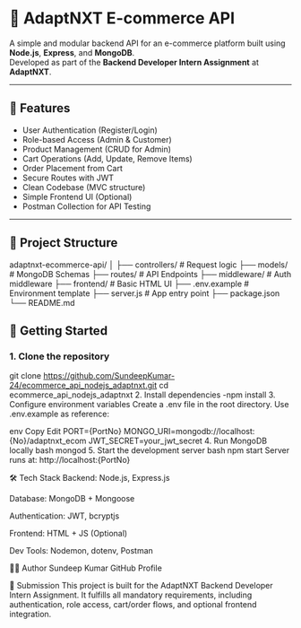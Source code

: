 # 🛒 AdaptNXT E-commerce API

A simple and modular backend API for an e-commerce platform built using **Node.js**, **Express**, and **MongoDB**.  
Developed as part of the **Backend Developer Intern Assignment** at **AdaptNXT**.

---

## 🔧 Features

-  User Authentication (Register/Login)
-  Role-based Access (Admin & Customer)
-  Product Management (CRUD for Admin)
-  Cart Operations (Add, Update, Remove Items)
-  Order Placement from Cart
-  Secure Routes with JWT
-  Clean Codebase (MVC structure)
-  Simple Frontend UI (Optional)
-  Postman Collection for API Testing

---

## 📁 Project Structure

adaptnxt-ecommerce-api/
│
├── controllers/ # Request logic
├── models/ # MongoDB Schemas
├── routes/ # API Endpoints
├── middleware/ # Auth middleware
├── frontend/ # Basic HTML UI
├── .env.example # Environment template
├── server.js # App entry point
├── package.json
└── README.md


## 🚀 Getting Started

### 1. Clone the repository


git clone https://github.com/SundeepKumar-24/ecommerce_api_nodejs_adaptnxt.git
cd ecommerce_api_nodejs_adaptnxt
2. Install dependencies -npm install
3. Configure environment variables
Create a .env file in the root directory.
Use .env.example as reference:

env
Copy
Edit
PORT={PortNo}
MONGO_URI=mongodb://localhost:{No}/adaptnxt_ecom
JWT_SECRET=your_jwt_secret
4. Run MongoDB locally
bash
mongod
5. Start the development server
bash
npm start
Server runs at: http://localhost:{PortNo}

🛠 Tech Stack
Backend: Node.js, Express.js

Database: MongoDB + Mongoose

Authentication: JWT, bcryptjs

Frontend: HTML + JS (Optional)

Dev Tools: Nodemon, dotenv, Postman

👨‍💻 Author
Sundeep Kumar
GitHub Profile

📢 Submission
This project is built for the AdaptNXT Backend Developer Intern Assignment.
It fulfills all mandatory requirements, including authentication, role access, cart/order flows, and optional frontend integration.
